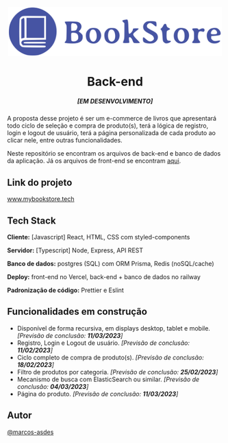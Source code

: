 <div align="center">
  <img alt="bookstore_logo" width="500px" src="https://raw.githubusercontent.com/marcos-asdes/project-BookStore-UI/bceade1b5d3fa2d1da95a9673d74e33f48c0b289/src/assets/logo_bookstore_1200dpi.svg" />
</div>

<div align="center">
  <h1>Back-end</h1>
  <h5>[EM DESENVOLVIMENTO]</h1>
</div>

A proposta desse projeto é ser um e-commerce de livros que apresentará todo ciclo de seleção e compra de produto(s), terá a lógica de registro, login e logout de usuário, terá a página personalizada de cada produto ao clicar nele, entre outras funcionalidades.

Neste repositório se encontram os arquivos de back-end e banco de dados da aplicação. Já os arquivos de front-end se encontram [aqui](https://github.com/marcos-asdes/project-BookStore-UI).

## Link do projeto

www.mybookstore.tech

## Tech Stack

**Cliente:** [Javascript] React, HTML, CSS com styled-components

**Servidor:** [Typescript] Node, Express, API REST

**Banco de dados:** postgres (SQL) com ORM Prisma, Redis (noSQL/cache)

**Deploy:** front-end no Vercel, back-end + banco de dados no railway <!-- futuramente pelo DigitalOcean, dockerizados, com gerenciamento da porta de saída pelo nginx -->

**Padronização de código:** Prettier e Eslint

## Funcionalidades em construção

- Disponível de forma recursiva, em displays desktop, tablet e mobile. _[Previsão de conclusão: **11/03/2023**]_
- Registro, Login e Logout de usuário. _[Previsão de conclusão: **11/02/2023**]_
- Ciclo completo de compra de produto(s). _[Previsão de conclusão: **18/02/2023**]_
- Filtro de produtos por categoria. _[Previsão de conclusão: **25/02/2023**]_
- Mecanismo de busca com ElasticSearch ou similar. _[Previsão de conclusão: **04/03/2023**]_
- Página do produto. _[Previsão de conclusão: **11/03/2023**]_

## Autor

[@marcos-asdes](https://www.github.com/marcos-asdes)
